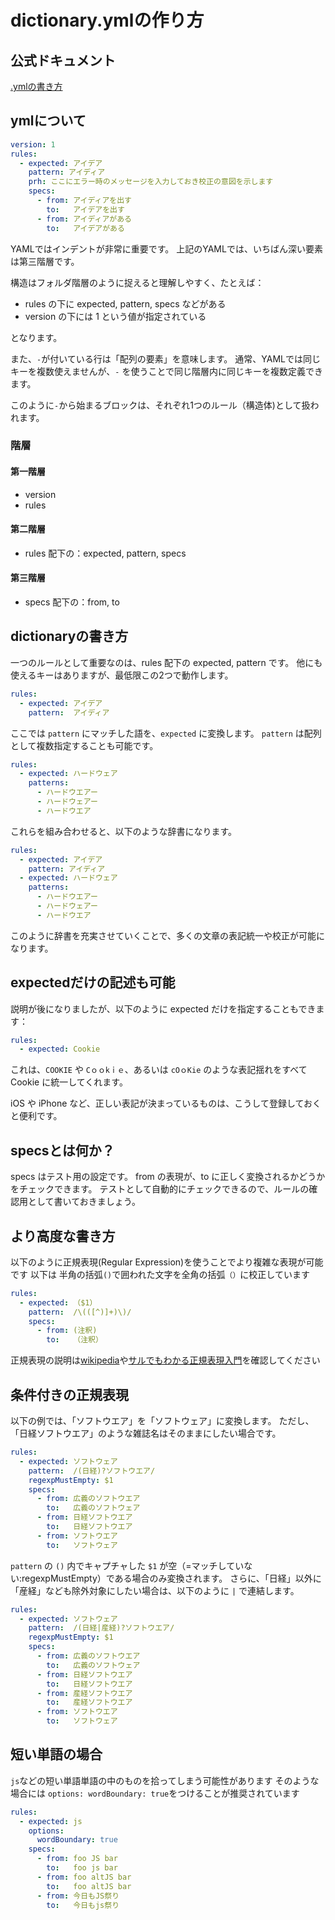 # dictionary.ymlの作り方

## 公式ドキュメント

[.ymlの書き方](https://github.com/prh/prh/blob/master/misc/prh.yml)

## ymlについて

``` yml
version: 1
rules:
  - expected: アイデア
    pattern: アイディア
    prh: ここにエラー時のメッセージを入力しておき校正の意図を示します
    specs:
      - from: アイディアを出す
        to:   アイデアを出す
      - from: アイディアがある
        to:   アイデアがある
```

YAMLではインデントが非常に重要です。
上記のYAMLでは、いちばん深い要素は第三階層です。

構造はフォルダ階層のように捉えると理解しやすく、たとえば：

- rules の下に expected, pattern, specs などがある
- version の下には 1 という値が指定されている

となります。

また、`-`が付いている行は「配列の要素」を意味します。
通常、YAMLでは同じキーを複数使えませんが、`-` を使うことで同じ階層内に同じキーを複数定義できます。

このように`-`から始まるブロックは、それぞれ1つのルール（構造体)として扱われます。

### 階層

#### 第一階層

- version
- rules

#### 第二階層

- rules 配下の：expected, pattern, specs

#### 第三階層

- specs 配下の：from, to

## dictionaryの書き方

一つのルールとして重要なのは、rules 配下の expected, pattern です。
他にも使えるキーはありますが、最低限この2つで動作します。

``` yml
rules:
  - expected: アイデア
    pattern:  アイディア
```

ここでは `pattern` にマッチした語を、`expected` に変換します。
`pattern` は配列として複数指定することも可能です。

``` yml
rules:
  - expected: ハードウェア
    patterns:
      - ハードウエアー
      - ハードウェアー
      - ハードウエア
```

これらを組み合わせると、以下のような辞書になります。

``` yml
rules:
  - expected: アイデア
    pattern: アイディア
  - expected: ハードウェア
    patterns:
      - ハードウエアー
      - ハードウェアー
      - ハードウエア
```

このように辞書を充実させていくことで、多くの文章の表記統一や校正が可能になります。

## expectedだけの記述も可能

説明が後になりましたが、以下のように expected だけを指定することもできます：

``` yml
rules:
  - expected: Cookie
```

これは、`COOKIE` や `Cｏｏkｉｅ`、あるいは `cOｏKie` のような表記揺れをすべて Cookie に統一してくれます。

iOS や iPhone など、正しい表記が決まっているものは、こうして登録しておくと便利です。

## specsとは何か？

specs はテスト用の設定です。
from の表現が、to に正しく変換されるかどうかをチェックできます。
テストとして自動的にチェックできるので、ルールの確認用として書いておきましょう。

## より高度な書き方

以下のように正規表現(Regular Expression)を使うことでより複雑な表現が可能です
以下は 半角の括弧`()`で囲われた文字を全角の括弧`（）`に校正しています

``` yml
rules:
  - expected: （$1）
    pattern:  /\(([^)]+)\)/
    specs:
      - from: (注釈)
        to:   （注釈）
```

正規表現の説明は[wikipedia](https://ja.wikipedia.org/wiki/%E6%AD%A3%E8%A6%8F%E8%A1%A8%E7%8F%BE)や[サルでもわかる正規表現入門](https://userweb.mnet.ne.jp/nakama/)を確認してください

## 条件付きの正規表現

以下の例では、「ソフトウエア」を「ソフトウェア」に変換します。
ただし、「日経ソフトウエア」のような雑誌名はそのままにしたい場合です。

``` yml
rules:
  - expected: ソフトウェア
    pattern:  /(日経)?ソフトウエア/
    regexpMustEmpty: $1
    specs:
      - from: 広義のソフトウエア
        to:   広義のソフトウェア
      - from: 日経ソフトウエア
        to:   日経ソフトウエア
      - from: ソフトウエア
        to:   ソフトウェア
```

`pattern` の `()` 内でキャプチャした `$1` が空（=マッチしていない:regexpMustEmpty）である場合のみ変換されます。
さらに、「日経」以外に「産経」なども除外対象にしたい場合は、以下のように `|` で連結します。

``` yml
rules:
  - expected: ソフトウェア
    pattern:  /(日経|産経)?ソフトウエア/
    regexpMustEmpty: $1
    specs:
      - from: 広義のソフトウエア
        to:   広義のソフトウェア
      - from: 日経ソフトウエア
        to:   日経ソフトウエア
      - from: 産経ソフトウエア
        to:   産経ソフトウエア
      - from: ソフトウエア
        to:   ソフトウェア
```

## 短い単語の場合

`js`などの短い単語単語の中のものを拾ってしまう可能性があります
そのような場合には `options: wordBoundary: true`をつけることが推奨されています

``` yml
rules:
  - expected: js
    options:
      wordBoundary: true
    specs:
      - from: foo JS bar
        to:   foo js bar
      - from: foo altJS bar
        to:   foo altJS bar
      - from: 今日もJS祭り
        to:   今日もjs祭り
```
